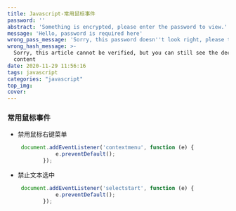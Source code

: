 ```yaml
---
title: Javascript-常用鼠标事件
password: ''
abstract: 'Something is encrypted, please enter the password to view.'
message: 'Hello, password is required here'
wrong_pass_message: 'Sorry, this password doesn''t look right, please try again.'
wrong_hash_message: >-
  Sorry, this article cannot be verified, but you can still see the decrypted
  content
date: 2020-11-29 11:56:16
tags: javascript
categories: "javascript"
top_img:
cover:
---
```


###  常用鼠标事件

+ 禁用鼠标右键菜单

  ```javascript
   document.addEventListener('contextmenu', function (e) {
              e.preventDefault();
          });
  ```

+ 禁止文本选中

  ```javascript
   document.addEventListener('selectstart', function (e) {
              e.preventDefault();
          });
  ```

  